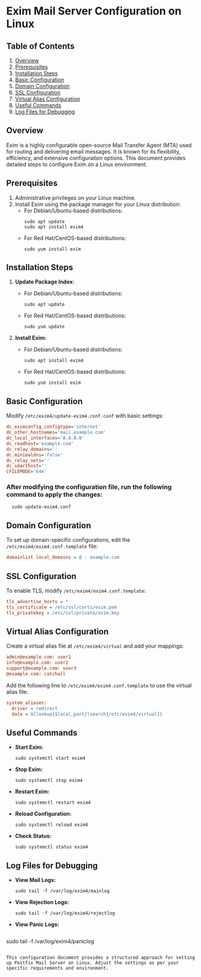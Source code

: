 # Exim Mail Server Configuration on Linux

## Table of Contents
1. [Overview](#overview)
2. [Prerequisites](#prerequisites)
3. [Installation Steps](#installation-steps)
4. [Basic Configuration](#basic-configuration)
5. [Domain Configuration](#domain-configuration)
6. [SSL Configuration](#ssl-configuration)
7. [Virtual Alias Configuration](#virtual-alias-configuration)
8. [Useful Commands](#useful-commands)
9. [Log Files for Debugging](#log-files-for-debugging)

## Overview
Exim is a highly configurable open-source Mail Transfer Agent (MTA) used for routing and delivering email messages. It is known for its flexibility, efficiency, and extensive configuration options. This document provides detailed steps to configure Exim on a Linux environment.

## Prerequisites
1. Administrative privileges on your Linux machine.
2. Install Exim using the package manager for your Linux distribution:
   - For Debian/Ubuntu-based distributions:
     ```shell
     sudo apt update
     sudo apt install exim4
     ```
   - For Red Hat/CentOS-based distributions:
     ```shell
     sudo yum install exim
     ```

## Installation Steps
1. **Update Package Index:**
   - For Debian/Ubuntu-based distributions:
     ```shell
     sudo apt update
     ```
   - For Red Hat/CentOS-based distributions:
     ```shell
     sudo yum update
     ```

2. **Install Exim:**
   - For Debian/Ubuntu-based distributions:
     ```shell
     sudo apt install exim4
     ```
   - For Red Hat/CentOS-based distributions:
     ```shell
     sudo yum install exim
     ```

## Basic Configuration
Modify `/etc/exim4/update-exim4.conf.conf` with basic settings:

```ini
dc_eximconfig_configtype='internet'
dc_other_hostnames='mail.example.com'
dc_local_interfaces='0.0.0.0'
dc_readhost='example.com'
dc_relay_domains=''
dc_minimaldns='false'
dc_relay_nets=''
dc_smarthost=''
CFILEMODE='644'
```

### After modifying the configuration file, run the following command to apply the changes:

```Shell
  sudo update-exim4.conf
```

## Domain Configuration
To set up domain-specific configurations, edit the `/etc/exim4/exim4.conf.template` file:

```ini
domainlist local_domains = @ : example.com
```

## SSL Configuration
To enable TLS, modify `/etc/exim4/exim4.conf.template`:

```ini
tls_advertise_hosts = *
tls_certificate = /etc/ssl/certs/exim.pem
tls_privatekey = /etc/ssl/private/exim.key
```

## Virtual Alias Configuration
Create a virtual alias file at  `/etc/exim4/virtual` and add your mappings:

```ini
admin@example.com: user1
info@example.com: user2
support@example.com: user3
@example.com: catchall
```

Add the following line to `/etc/exim4/exim4.conf.template` to use the virtual alias file:
```ini
system_aliases:
  driver = redirect
  data = ${lookup{$local_part}lsearch{/etc/exim4/virtual}}
```

## Useful Commands
- **Start Exim:**
  ```shell
  sudo systemctl start exim4
  ```
- **Stop Exim:**
  ```shell
  sudo systemctl stop exim4
  ```
- **Restart Exim:**
  ```shell
  sudo systemctl restart exim4
  ```
- **Reload Configuration:**
  ```shell
  sudo systemctl reload exim4
  ```
- **Check Status:**
  ```shell
  sudo systemctl status exim4
  ```

## Log Files for Debugging
- **View Mail Logs:**
  ```shell
  sudo tail -f /var/log/exim4/mainlog
  ```
- **View Rejection Logs:**
  ```shell
  sudo tail -f /var/log/exim4/rejectlog
  ```
- **View Panic Logs:**
  ```shell
sudo tail -f /var/log/exim4/paniclog
  ```

This configuration document provides a structured approach for setting up Postfix Mail Server on Linux. Adjust the settings as per your specific requirements and environment.